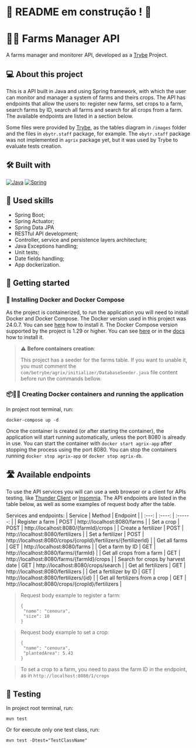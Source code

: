 # :construction: README em construção ! :construction:

# 🧑‍🌾 Farms Manager API

A farms manager and monitorer API, developed as a [Trybe](https://www.betrybe.com) Project.

## 💻 About this project

This is a API built in Java and using Spring framework, with which the user can monitor and manager a system of farms and theirs crops. The API has endpoints that allow the users to: register new farms, set crops to a farm, search farms by ID, search all farms and search for all crops from a farm. The available endpoints are listed in a section below. 

Some files were provided by [Trybe](https://www.betrybe.com), as the tables diagram in `/images` folder and the files in `ebytr.staff` package, for example. The `ebytr.staff` package was not implemented in `agrix` package yet, but it was used by Trybe to evaluate tests creation.

## 🛠️ Built with

<a href="https://www.java.com/en/download/help/whatis_java.html" target="_blank" rel="noreferrer"><img src="https://img.shields.io/badge/Java-ED8B00?style=for-the-badge&logo=openjdk&logoColor=white" alt="Java" /></a>
<a href="https://spring.io/quickstart" target="_blank" rel="noreferrer"><img src="https://img.shields.io/badge/Spring-6DB33F?style=for-the-badge&logo=spring&logoColor=white" alt="Spring" /></a>

## 🎯 Used skills

- Spring Boot;
- Spring Actuator;
- Spring Data JPA
- RESTful API development;
- Controller, service and persistence layers architecture;
- Java Exceptions handling;
- Unit tests;
- Date fields handling;
- App dockerization.

## 🏁 Getting started

### 🐋 Installing Docker and Docker Compose

As the project is containerized, to run the application you will need to install Docker and Docker
Compose. The Docker version used in this project was 24.0.7. You can
see [here](https://www.digitalocean.com/community/tutorials/how-to-install-and-use-docker-on-ubuntu-20-04)
how to install it. The Docker Compose version supported by the project is 1.29 or higher. You can
see [here](https://www.digitalocean.com/community/tutorials/how-to-install-and-use-docker-compose-on-ubuntu-20-04-pt)
or in the [docs](https://docs.docker.com/compose/install/) how to install it.

> ⚠️ <b>Before containers creation</b>:
>
> This project has a seeder for the farms table. If you want to unable it, you must comment
> the `com/betrybe/agrix/initializer/DatabaseSeeder.java` file content before run the commands bellow.

### 📦🏃‍♀ Creating Docker containers and running the application

In project root terminal, run:

```
docker-compose up -d
```

Once the container is created (or after starting the container), the application will start running
automatically, unless the port 8080 is already in use. You can start the container
with `docker start agrix-app` after stopping the process using the port 8080. You can stop the
containers running `docker stop agrix-app` or `docker stop agrix-db`.

## 🛣️ Available endpoints

To use the API services you will can use a web browser or a client for APIs testing,
like [Thunder Client](https://www.thunderclient.com) or [Insomnia](https://insomnia.rest/download).
The API endpoints are listed in the table below, as well as some examples of request body after the
table.

Services and endpoints:
| Service | Method | Endpoint |
|  :---:  | :----: | :------: |
| Register a farm | POST | http://localhost:8080/farms |
| Set a crop | POST | http://localhost:8080/{farmId}/crops |
| Create a fertilizer | POST | http://localhost:8080/fertilizers |
| Set a fertilizer | POST | http://localhost:8080/crops/{cropId}/fertilizers/{fertilizerId} |
| Get all farms | GET | http://localhost:8080/farms |
| Get a farm by ID | GET | http://localhost:8080/farms/{farmId} |
| Get all crops from a farm | GET | http://localhost:8080/farms/{farmId}/crops |
| Search for crops by harvest date | GET | http://localhost:8080/crops/search |
| Get all fertilizers | GET | http://localhost:8080/fertilizers |
| Get a fertilizer by ID | GET | http://localhost:8080/fertilizers/{id} |
| Get all fertilizers from a crop | GET | http://localhost:8080/crops/{cropId}/fertilizers |


> Request body example to register a farm:
> ```
> {
>  "name": "cenoura",
>  "size": 10
> }
> ```


> Request body example to set a crop:
> ```
> {
>  "name": "cenoura",
>  "plantedArea": 5.43
> }
> ```

> To set a crop to a farm, you need to pass the farm ID in the endpoint, as
> in `http://localhost:8080/1/crops`

## 🧪 Testing
In project root terminal, run:
```
mvn test
```
Or for execute only one test class, run:
```
mvn test -Dtest="TestClassName"
```
